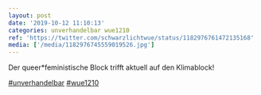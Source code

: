 ```yaml
---
layout: post
date: '2019-10-12 11:10:13'
categories: unverhandelbar wue1210
ref: 'https://twitter.com/schwarzlichtwue/status/1182976761472135168'
media: ['/media/1182976745559019526.jpg']
---
```

Der queer\*feministische Block trifft aktuell auf den Klimablock!

[#unverhandelbar](/t/unverhandelbar) [#wue1210](/t/wue1210) 